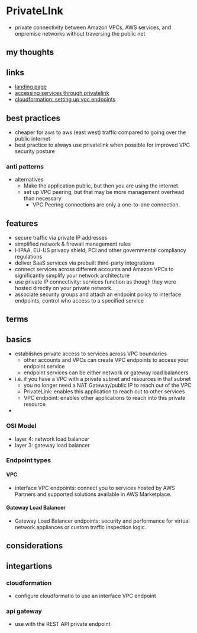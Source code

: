 # PrivateLInk

- private connectivity between Amazon VPCs, AWS services, and onpremise networks without traversing the public net

## my thoughts

## links

- [landing page](https://aws.amazon.com/privatelink/?did=ap_card&trk=ap_card)
- [accessing services through privatelink](https://docs.aws.amazon.com/vpc/latest/userguide/VPC_Introduction.html#what-is-privatelink)
- [cloudformation: setting up vpc endpoints](https://docs.aws.amazon.com/AWSCloudFormation/latest/UserGuide/cfn-vpce-bucketnames.html)

## best practices

- cheaper for aws to aws (east west) traffic compared to going over the public internet
- best practice to always use privatelink when possible for improved VPC security posture

### anti patterns

- alternatives
  - Make the application public, but then you are using the internet.
  - set up VPC peering, but that may be more management overhead than necessary
    - VPC Peering connections are only a one-to-one connection.

## features

- secure traffic via private IP addresses
- simplified network & firewall management rules
- HIPAA, EU-US privacy shield, PCI and other governmental compliancy regulations
- deliver SaaS services via prebuilt third-party integrations
- connect services across different accounts and Amazon VPCs to significantly simplify your network architecture
- use private IP connectivity: services function as though they were hosted directly on your private network.
- associate security groups and attach an endpoint policy to interface endpoints, control who access to a specified service

## terms

## basics

- establishes private access to services across VPC boundaries
  - other accounts and VPCs can create VPC endpoints to access your endpoint service
  - endpoint services can be either network or gateway load balancers
- i.e. if you have a VPC with a private subnet and resources in that subnet
  - you no longer need a NAT Gateway/public IP to reach out of the VPC
  - PrivateLink: enables this application to reach out to other services
  - VPC endpoint: enables other applications to reach into this private resource
-

### OSI Model

- layer 4: network load balancer
- layer 3: gateway load balancer

### Endpoint types

#### VPC

- interface VPC endpoints: connect you to services hosted by AWS Partners and supported solutions available in AWS Marketplace.

#### Gateway Load Balancer

- Gateway Load Balancer endpoints: security and performance for virtual network appliances or custom traffic inspection logic.

## considerations

## integartions

### cloudformation

- configure cloudformatio to use an interface VPC endpoint

### api gateway

- use with the REST API private endpoint
